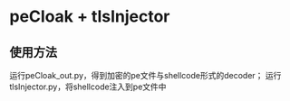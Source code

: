 # peCloak + tlsInjector
## 使用方法
运行peCloak_out.py，得到加密的pe文件与shellcode形式的decoder；
运行tlsInjector.py，将shellcode注入到pe文件中
